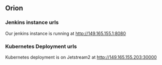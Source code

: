 ## Orion

### Jenkins instance urls

Our jenkins instance is running at http://149.165.155.1:8080

### Kubernetes Deployment urls

Kubernetes deployment is on Jetstream2 at http://149.165.155.203:30000
